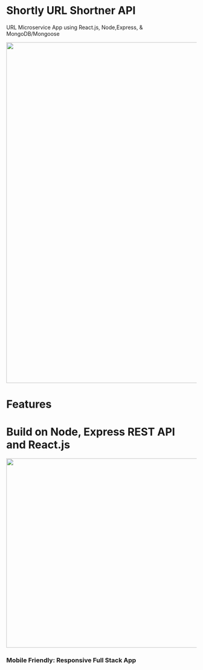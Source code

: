 # Shortly URL Shortner API
URL Microservice App using React.js, Node,Express, &amp; MongoDB/Mongoose 


<img src="public/readme/home_big.jpg" width="900" >

# Features 

# Build on Node, Express REST API and React.js

<img src="public/readme/auth.jpg"  width="800" height="500" >

### Mobile Friendly: Responsive Full Stack App
<dl>
<kbd>

